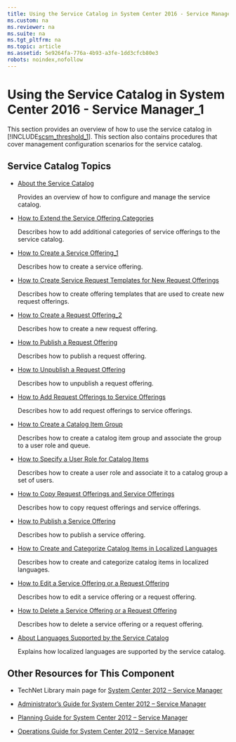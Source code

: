 ```yaml
---
title: Using the Service Catalog in System Center 2016 - Service Manager_1
ms.custom: na
ms.reviewer: na
ms.suite: na
ms.tgt_pltfrm: na
ms.topic: article
ms.assetid: 5e9264fa-776a-4b93-a3fe-1dd3cfcb80e3
robots: noindex,nofollow
---
```

# Using the Service Catalog in System Center 2016 - Service Manager_1
This section provides an overview of how to use the service catalog in [!INCLUDE[scsm_threshold_1](../Token/scsm_threshold_1_md.md)]. This section also contains procedures that cover management configuration scenarios for the service catalog.

## Service Catalog Topics

-   [About the Service Catalog](../Topic/About-the-Service-Catalog.md)

    Provides an overview of how to configure and manage the service catalog.

-   [How to Extend the Service Offering Categories](../Topic/How-to-Extend-the-Service-Offering-Categories.md)

    Describes how to add additional categories of service offerings to the service catalog.

-   [How to Create a Service Offering_1](../Topic/How-to-Create-a-Service-Offering_1.md)

    Describes how to create a service offering.

-   [How to Create Service Request Templates for New Request Offerings](../Topic/How-to-Create-Service-Request-Templates-for-New-Request-Offerings.md)

    Describes how to create offering templates that are used to create new request offerings.

-   [How to Create a Request Offering_2](../Topic/How-to-Create-a-Request-Offering_2.md)

    Describes how to create a new request offering.

-   [How to Publish a Request Offering](../Topic/How-to-Publish-a-Request-Offering.md)

    Describes how to publish a request offering.

-   [How to Unpublish a Request Offering](../Topic/How-to-Unpublish-a-Request-Offering.md)

    Describes how to unpublish a request offering.

-   [How to Add Request Offerings to Service Offerings](../Topic/How-to-Add-Request-Offerings-to-Service-Offerings.md)

    Describes how to add request offerings to service offerings.

-   [How to Create a Catalog Item Group](../Topic/How-to-Create-a-Catalog-Item-Group.md)

    Describes how to create a catalog item group and associate the group to a user role and queue.

-   [How to Specify a User Role for Catalog Items](../Topic/How-to-Specify-a-User-Role-for-Catalog-Items.md)

    Describes how to create a user role and associate it to a catalog group a set of users.

-   [How to Copy Request Offerings and Service Offerings](../Topic/How-to-Copy-Request-Offerings-and-Service-Offerings.md)

    Describes how to copy request offerings and service offerings.

-   [How to Publish a Service Offering](../Topic/How-to-Publish-a-Service-Offering.md)

    Describes how to publish a service offering.

-   [How to Create and Categorize Catalog Items in Localized Languages](../Topic/How-to-Create-and-Categorize-Catalog-Items-in-Localized-Languages.md)

    Describes how to create and categorize catalog items in localized languages.

-   [How to Edit a Service Offering or a Request Offering](../Topic/How-to-Edit-a-Service-Offering-or-a-Request-Offering.md)

    Describes how to edit a service offering or a request offering.

-   [How to Delete a Service Offering or a Request Offering](../Topic/How-to-Delete-a-Service-Offering-or-a-Request-Offering.md)

    Describes how to delete a service offering or a request offering.

-   [About Languages Supported by the Service Catalog](../Topic/About-Languages-Supported-by-the-Service-Catalog.md)

    Explains how localized languages are supported by the service catalog.

## Other Resources for This Component

-   TechNet Library main page for [System Center 2012 – Service Manager](http://go.microsoft.com/fwlink/p/?LinkId=220655)

-   [Administrator’s Guide for System Center 2012 – Service Manager](http://go.microsoft.com/fwlink/p/?LinkId=209669)

-   [Planning Guide for System Center 2012 – Service Manager](http://go.microsoft.com/fwlink/p/?LinkId=209672)

-   [Operations Guide for System Center 2012 – Service Manager](http://go.microsoft.com/fwlink/p/?LinkId=220656)


